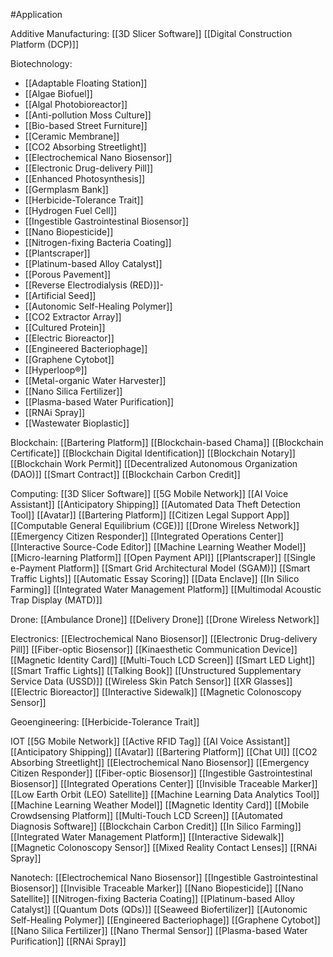 #Application 

Additive Manufacturing:
[[3D Slicer Software]]
[[Digital Construction Platform (DCP)]]

Biotechnology:
- [[Adaptable Floating Station]]
- [[Algae Biofuel]]
- [[Algal Photobioreactor]]
- [[Anti-pollution Moss Culture]]
- [[Bio-based Street Furniture]]
- [[Ceramic Membrane]]
- [[CO2 Absorbing Streetlight]]
- [[Electrochemical Nano Biosensor]]
- [[Electronic Drug-delivery Pill]]
- [[Enhanced Photosynthesis]]
- [[Germplasm Bank]]
- [[Herbicide-Tolerance Trait]]
- [[Hydrogen Fuel Cell]]
- [[Ingestible Gastrointestinal Biosensor]]
- [[Nano Biopesticide]]
- [[Nitrogen-fixing Bacteria Coating]]
- [[Plantscraper]]
- [[Platinum-based Alloy Catalyst]]
- [[Porous Pavement]]
- [[Reverse Electrodialysis (RED)]]- 
- [[Artificial Seed]]
- [[Autonomic Self-Healing Polymer]]
- [[CO2 Extractor Array]]
- [[Cultured Protein]]
- [[Electric Bioreactor]]
- [[Engineered Bacteriophage]]
- [[Graphene Cytobot]]
- [[Hyperloop®]]
- [[Metal-organic Water Harvester]]
- [[Nano Silica Fertilizer]]
- [[Plasma-based Water Purification]]
- [[RNAi Spray]]
- [[Wastewater Bioplastic]]


Blockchain:
[[Bartering Platform]]
[[Blockchain-based Chama]]
[[Blockchain Certificate]]
[[Blockchain Digital Identification]]
[[Blockchain Notary]]
[[Blockchain Work Permit]]
[[Decentralized Autonomous Organization (DAO)]]
[[Smart Contract]]
[[Blockchain Carbon Credit]]


Computing:
[[3D Slicer Software]]
[[5G Mobile Network]]
[[AI Voice Assistant]]
[[Anticipatory Shipping]]
[[Automated Data Theft Detection Tool]]
[[Avatar]]
[[Bartering Platform]]
[[Citizen Legal Support App]]
[[Computable General Equilibrium (CGE)]]
[[Drone Wireless Network]]
[[Emergency Citizen Responder]]
[[Integrated Operations Center]]
[[Interactive Source-Code Editor]]
[[Machine Learning Weather Model]]
[[Micro-learning Platform]]
[[Open Payment API]]
[[Plantscraper]]
[[Single e-Payment Platform]]
[[Smart Grid Architectural Model (SGAM)]]
[[Smart Traffic Lights]]
[[Automatic Essay Scoring]]
[[Data Enclave]]
[[In Silico Farming]]
[[Integrated Water Management Platform]]
[[Multimodal Acoustic Trap Display (MATD)]]




Drone:
[[Ambulance Drone]]
[[Delivery Drone]]
[[Drone Wireless Network]]

Electronics:
[[Electrochemical Nano Biosensor]]
[[Electronic Drug-delivery Pill]]
[[Fiber-optic Biosensor]]
[[Kinaesthetic Communication Device]]
[[Magnetic Identity Card]]
[[Multi-Touch LCD Screen]]
[[Smart LED Light]]
[[Smart Traffic Lights]]
[[Talking Book]]
[[Unstructured Supplementary Service Data (USSD)]]
[[Wireless Skin Patch Sensor]]
[[XR Glasses]]
[[Electric Bioreactor]]
[[Interactive Sidewalk]]
[[Magnetic Colonoscopy Sensor]]


Geoengineering:
[[Herbicide-Tolerance Trait]]


IOT
[[5G Mobile Network]]
[[Active RFID Tag]]
[[AI Voice Assistant]]
[[Anticipatory Shipping]]
[[Avatar]]
[[Bartering Platform]]
[[Chat UI]]
[[CO2 Absorbing Streetlight]]
[[Electrochemical Nano Biosensor]]
[[Emergency Citizen Responder]]
[[Fiber-optic Biosensor]]
[[Ingestible Gastrointestinal Biosensor]]
[[Integrated Operations Center]]
[[Invisible Traceable Marker]]
[[Low Earth Orbit (LEO) Satellite]]
[[Machine Learning Data Analytics Tool]]
[[Machine Learning Weather Model]]
[[Magnetic Identity Card]]
[[Mobile Crowdsensing Platform]]
[[Multi-Touch LCD Screen]]
[[Automated Diagnosis Software]]
[[Blockchain Carbon Credit]]
[[In Silico Farming]]
[[Integrated Water Management Platform]]
[[Interactive Sidewalk]]
[[Magnetic Colonoscopy Sensor]]
[[Mixed Reality Contact Lenses]]
[[RNAi Spray]]

Nanotech:
[[Electrochemical Nano Biosensor]]
[[Ingestible Gastrointestinal Biosensor]]
[[Invisible Traceable Marker]]
[[Nano Biopesticide]]
[[Nano Satellite]]
[[Nitrogen-fixing Bacteria Coating]]
[[Platinum-based Alloy Catalyst]]
[[Quantum Dots (QDs)]]
[[Seaweed Biofertilizer]]
[[Autonomic Self-Healing Polymer]]
[[Engineered Bacteriophage]]
[[Graphene Cytobot]]
[[Nano Silica Fertilizer]]
[[Nano Thermal Sensor]]
[[Plasma-based Water Purification]]
[[RNAi Spray]]